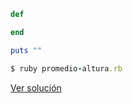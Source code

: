 ```ruby
def 

end

puts ""
```

```ruby
$ ruby promedio-altura.rb

```

[Ver solución](./../../soluciones/fundamentos/repetitivas/promedio-altura.rb)

